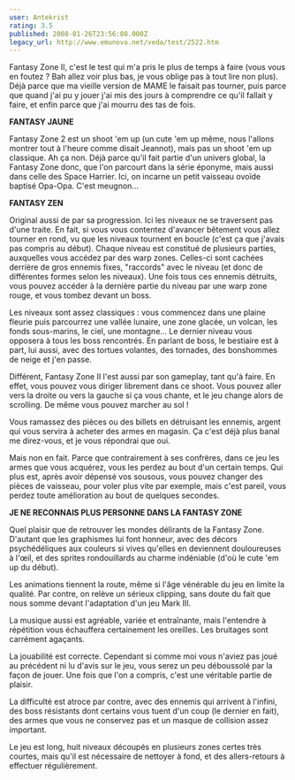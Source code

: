 ```yaml
---
user: Antekrist
rating: 3.5
published: 2008-01-26T23:56:08.000Z
legacy_url: http://www.emunova.net/veda/test/2522.htm
---
```

Fantasy Zone II, c'est le test qui m'a pris le plus de temps à faire (vous vous en foutez ? Bah allez voir plus bas, je vous oblige pas à tout lire non plus). Déjà parce que ma vieille version de MAME le faisait pas tourner, puis parce que quand j'ai pu y jouer j'ai mis des jours à comprendre ce qu'il fallait y faire, et enfin parce que j'ai mourru des tas de fois.  

  

**FANTASY JAUNE**  

Fantasy Zone 2 est un shoot 'em up (un cute 'em up même, nous l'allons montrer tout à l'heure comme disait Jeannot), mais pas un shoot 'em up classique. Ah ça non. Déjà parce qu'il fait partie d'un univers global, la Fantasy Zone donc, que l'on parcourt dans la série éponyme, mais aussi dans celle des Space Harrier. Ici, on incarne un petit vaisseau ovoïde baptisé Opa-Opa. C'est meugnon...  

  

**FANTASY ZEN**  

Original aussi de par sa progression. Ici les niveaux ne se traversent pas d'une traite. En fait, si vous vous contentez d'avancer bêtement vous allez tourner en rond, vu que les niveaux tournent en boucle (c'est ça que j'avais pas compris au début). Chaque niveau est constitué de plusieurs parties, auxquelles vous accédez par des warp zones. Celles-ci sont cachées derrière de gros ennemis fixes, "raccords" avec le niveau (et donc de différentes formes selon les niveaux). Une fois tous ces ennemis détruits, vous pouvez accéder à la dernière partie du niveau par une warp zone rouge, et vous tombez devant un boss.  

Les niveaux sont assez classiques : vous commencez dans une plaine fleurie puis parcourrez une vallée lunaire, une zone glacée, un volcan, les fonds sous-marins, le ciel, une montagne... Le dernier niveau vous opposera à tous les boss rencontrés. En parlant de boss, le bestiaire est à part, lui aussi, avec des tortues volantes, des tornades, des bonshommes de neige et j'en passe.  

Différent, Fantasy Zone II l'est aussi par son gameplay, tant qu'à faire. En effet, vous pouvez vous diriger librement dans ce shoot. Vous pouvez aller vers la droite ou vers la gauche si ça vous chante, et le jeu change alors de scrolling. De même vous pouvez marcher au sol !  

Vous ramassez des pièces ou des billets en détruisant les ennemis, argent qui vous servira à acheter des armes en magasin. Ça c'est déjà plus banal me direz-vous, et je vous répondrai que oui.  

Mais non en fait. Parce que contrairement à ses confrères, dans ce jeu les armes que vous acquérez, vous les perdez au bout d'un certain temps. Qui plus est, après avoir dépensé vos sousous, vous pouvez changer des pièces de vaisseau, pour voler plus vite par exemple, mais c'est pareil, vous perdez toute amélioration au bout de quelques secondes.  

  

**JE NE RECONNAIS PLUS PERSONNE DANS LA FANTASY ZONE**  

Quel plaisir que de retrouver les mondes délirants de la Fantasy Zone. D'autant que les graphismes lui font honneur, avec des décors psychédéliques aux couleurs si vives qu'elles en deviennent douloureuses à l'œil, et des sprites rondouillards au charme indéniable (d'où le cute 'em up du début).  

Les animations tiennent la route, même si l'âge vénérable du jeu en limite la qualité. Par contre, on relève un sérieux clipping, sans doute du fait que nous somme devant l'adaptation d'un jeu Mark III.  

La musique aussi est agréable, variée et entraînante, mais l'entendre à répétition vous échauffera certainement les oreilles. Les bruitages sont carrément agaçants.  

La jouabilité est correcte. Cependant si comme moi vous n'aviez pas joué au précédent ni lu d'avis sur le jeu, vous serez un peu déboussolé par la façon de jouer. Une fois que l'on a compris, c'est une véritable partie de plaisir.  

La difficulté est atroce par contre, avec des ennemis qui arrivent à l'infini, des boss résistants dont certains vous tuent d'un coup (le dernier en fait), des armes que vous ne conservez pas et un masque de collision assez important.  

Le jeu est long, huit niveaux découpés en plusieurs zones certes très courtes, mais qu'il est nécessaire de nettoyer à fond, et des allers-retours à effectuer régulièrement.